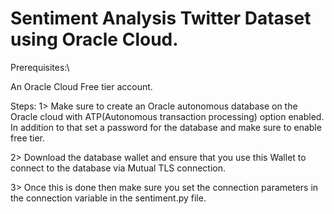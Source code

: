 # Sentiment Analysis Twitter Dataset using Oracle Cloud.

Prerequisites:\

An Oracle Cloud Free tier account.

Steps:
1> Make sure to create an Oracle autonomous database on the Oracle cloud with ATP(Autonomous transaction processing) option enabled. In addition to that set a password for the database and make sure to enable free tier.

2> Download the database wallet and ensure that you use this Wallet to connect to the database via Mutual TLS connection.

3> Once this is done then make sure you set the connection parameters in the connection variable in the sentiment.py file.




